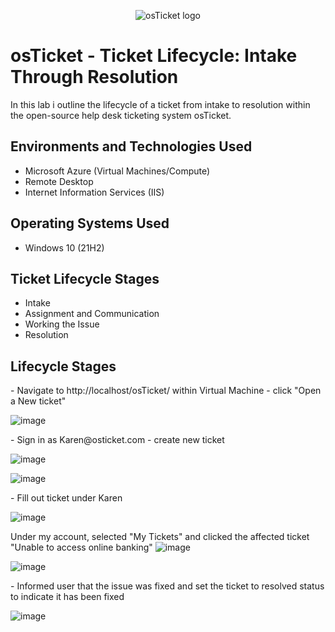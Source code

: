 <p align="center">
<img src="https://i.imgur.com/Clzj7Xs.png" alt="osTicket logo"/>
</p>

<h1>osTicket - Ticket Lifecycle: Intake Through Resolution</h1>
In this lab i outline the lifecycle of a ticket from intake to resolution within the open-source help desk ticketing system osTicket.<br />


<h2>Environments and Technologies Used</h2>

- Microsoft Azure (Virtual Machines/Compute)
- Remote Desktop
- Internet Information Services (IIS)

<h2>Operating Systems Used </h2>

- Windows 10</b> (21H2)

<h2>Ticket Lifecycle Stages</h2>

- Intake
- Assignment and Communication
- Working the Issue
- Resolution

<h2>Lifecycle Stages</h2>

<p> 
- Navigate to http://localhost/osTicket/ within Virtual Machine
  - click "Open a New ticket"
</p>

![image](https://github.com/IZEK4K/osticket-ticket-lifecycle/assets/90485066/78460f21-f1a4-4bfb-94f7-70c9eb86dd16)

<p> 
- Sign in as Karen@osticket.com
  - create new ticket 
</p>

![image](https://github.com/IZEK4K/osticket-ticket-lifecycle/assets/90485066/fabfa1c8-cefb-4a4d-9e40-d32d26b38ed0)

![image](https://github.com/IZEK4K/osticket-ticket-lifecycle/assets/90485066/97fb5c92-cd9e-4ae2-a037-6885270514d9)

<p> 
- Fill out ticket under Karen  
</p>

![image](https://github.com/IZEK4K/osticket-ticket-lifecycle/assets/90485066/5457e230-3029-4546-bd63-1277d981b4d6)

Under my account, selected "My Tickets" and clicked the affected ticket "Unable to access online banking"
![image](https://github.com/IZEK4K/osticket-ticket-lifecycle/assets/90485066/fb85c833-91a1-48e4-9fb9-0347133a7e55)

![image](https://github.com/IZEK4K/osticket-ticket-lifecycle/assets/90485066/7cbb7ed2-bd34-4f1e-bc65-7df0fcb90957)

<p> 
- Informed user that the issue was fixed and set the ticket to resolved status to indicate it has been fixed 
</p>

![image](https://github.com/IZEK4K/osticket-ticket-lifecycle/assets/90485066/b1efb055-32ee-4998-ad13-b445a6428d19)








